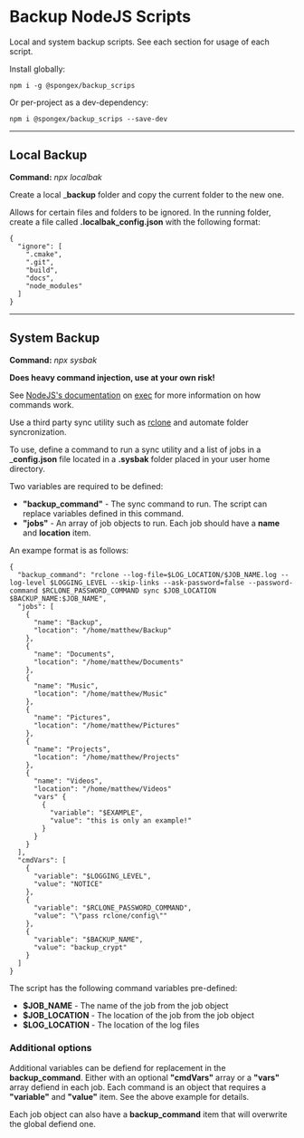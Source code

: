 # Backup NodeJS Scripts

Local and system backup scripts.  See each section for usage of each script.

Install globally:
```
npm i -g @spongex/backup_scrips
```
Or per-project as a dev-dependency:
```
npm i @spongex/backup_scrips --save-dev
```

---

## Local Backup

__Command:__  *npx localbak*

Create a local ___backup__ folder and copy the current folder to the new one.

Allows for certain files and folders to be ignored.  In the running folder, create a file called __.localbak_config.json__ with the following format:
```
{
  "ignore": [
    ".cmake",
    ".git",
    "build",
    "docs",
    "node_modules"
  ]
}
```

---

## System Backup

__Command:__  *npx sysbak*

__Does heavy command injection, use at your own risk!__

See [NodeJS's documentation](https://nodejs.org/api/child_process.html#child_processexeccommand-options-callback) on [exec](https://nodejs.org/api/child_process.html#child_processexeccommand-options-callback) for more information on how commands work.

Use a third party sync utility such as [rclone](https://rclone.org/) and automate folder syncronization.

To use, define a command to run a sync utility and a list of jobs in a ___config.json__ file located in a __.sysbak__ folder placed in your user home directory.

Two variables are required to be defined:
- __"backup_command"__ - The sync command to run.  The script can replace variables defined in this command.
- __"jobs"__ - An array of job objects to run.  Each job should have a __name__ and __location__ item.

An exampe format is as follows:
```
{
  "backup_command": "rclone --log-file=$LOG_LOCATION/$JOB_NAME.log --log-level $LOGGING_LEVEL --skip-links --ask-password=false --password-command $RCLONE_PASSWORD_COMMAND sync $JOB_LOCATION $BACKUP_NAME:$JOB_NAME",
  "jobs": [
    {
      "name": "Backup",
      "location": "/home/matthew/Backup"
    },
    {
      "name": "Documents",
      "location": "/home/matthew/Documents"
    },
    {
      "name": "Music",
      "location": "/home/matthew/Music"
    },
    {
      "name": "Pictures",
      "location": "/home/matthew/Pictures"
    },
    {
      "name": "Projects",
      "location": "/home/matthew/Projects"
    },
    {
      "name": "Videos",
      "location": "/home/matthew/Videos"
      "vars" {
        {
          "variable": "$EXAMPLE",
          "value": "this is only an example!"
        }
      }
    }
  ],
  "cmdVars": [
    {
      "variable": "$LOGGING_LEVEL",
      "value": "NOTICE"
    },
    {
      "variable": "$RCLONE_PASSWORD_COMMAND",
      "value": "\"pass rclone/config\""
    },
    {
      "variable": "$BACKUP_NAME",
      "value": "backup_crypt"
    }
  ]
}
```

The script has the following command variables pre-defined:
- __$JOB_NAME__ - The name of the job from the job object
- __$JOB_LOCATION__ - The location of the job from the job object
- __$LOG_LOCATION__ - The location of the log files

### Additional options

Additional variables can be defiend for replacement in the __backup_command__.  Either with an optional __"cmdVars"__ array or a __"vars"__ array defiend in each job.  Each command is an object that requires a __"variable"__ and __"value"__ item.  See the above example for details.

Each job object can also have a __backup_command__ item that will overwrite the global defiend one.

